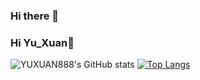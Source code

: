 ### Hi there 👋
### Hi Yu_Xuan👋 
![YUXUAN888's GitHub stats](https://github-readme-stats.vercel.app/api?username=YUXUAN888&show_icons=true&theme=tokyonight) [![Top Langs](https://github-readme-stats.vercel.app/api/top-langs/?username=YUXUAN888&langs_count=8)](https://github.com/anuraghazra/github-readme-stats)
<!--
**YUXUAN888/YUXUAN888** is a ✨ _special_ ✨ repository because its `README.md` (this file) appears on your GitHub profile.

Here are some ideas to get you started:

- 🔭 I’m currently working on ...
- 🌱 I’m currently learning ...
- 👯 I’m looking to collaborate on ...
- 🤔 I’m looking for help with ...
- 💬 Ask me about ...
- 📫 How to reach me: ...
- 😄 Pronouns: ...
- ⚡ Fun fact: ...
-->
